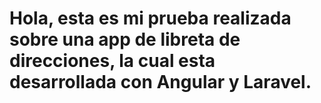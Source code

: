 # Hola, esta es mi prueba realizada sobre una app de libreta de direcciones, la cual esta desarrollada con Angular y Laravel.